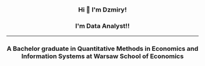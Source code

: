 <h3 align="center">Hi 👋 I'm Dzmiry!</h3>
<h3 align="center">I'm Data Analyst!!</h3>
<hr>
<h3 align="center">A Bachelor graduate in Quantitative Methods in Economics and Information Systems at Warsaw School of Economics</h3>
